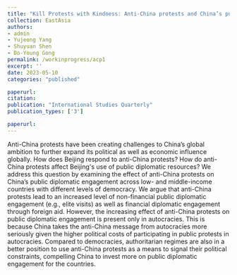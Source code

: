 ```yaml
---
title: "Kill Protests with Kindness: Anti-China protests and China’s public diplomacy"
collection: EastAsia
authors: 
- admin
- Yujeong Yang
- Shuyuan Shen
- Do-Young Gong
permalink: /workinprogress/acp1
excerpt: ''
date: 2023-05-10
categories: "published"

paperurl: 
citation:
publication: "International Studies Quarterly"
publication_types: ['3']

paperurl: 
---
```


Anti-China protests have been creating challenges to China’s global ambition to further expand its political as well as economic influence globally. How does Beijing respond to anti-China protests? How do anti-China protests affect Beijing's use of public diplomatic resources? We address this question by examining the effect of anti-China protests on China’s public diplomatic engagement across low- and middle-income countries with different levels of democracy. We argue that anti-China protests lead to an increased level of non-financial public diplomatic engagement (e.g., elite visits) as well as financial diplomatic engagement through foreign aid. However, the increasing effect of anti-China protests on public diplomatic engagement is present only in autocracies. This is because China takes the anti-China message from autocracies more seriously given the higher political costs of participating in public protests in autocracies. Compared to democracies, authoritarian regimes are also in a better position to use anti-China protests as a means to signal their political constraints, compelling China to invest more on public diplomatic engagement for the countries.
